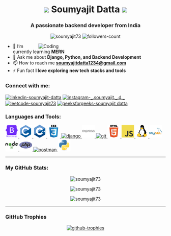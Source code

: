 <h1 align="center">
  <img src="https://img.icons8.com/fluency/48/000000/green-circle.png"/> 
  Soumyajit Datta 
  <img src="https://img.icons8.com/fluency/48/000000/green-circle.png"/>
</h1>
<h3 align="center">A passionate backend developer from India</h3>

<p align="center">
  <img src="https://komarev.com/ghpvc/?username=soumyajit73&label=Profile%20views&color=0e75b6&style=flat" alt="soumyajit73" />
  <img src="https://img.shields.io/github/followers/soumyajit73?label=Followers&style=social" alt="followers-count" />
</p>

<img align="right" alt="Coding" width="400" src="https://raw.githubusercontent.com/TheDudeThatCode/TheDudeThatCode/master/Assets/Developer.gif">

- 🌱 I’m currently learning **MERN**
- 💬 Ask me about **Django, Python, and Backend Development**
- 📫 How to reach me **soumyajitdatta1234@gmail.com**
- ⚡ Fun fact **I love exploring new tech stacks and tools**

<h3 align="left">Connect with me:</h3>
<p align="left">
  <a href="https://linkedin.com/in/soumyajit-datta" target="blank"><img align="center" src="https://cdn.jsdelivr.net/npm/simple-icons@3.0.1/icons/linkedin.svg" alt="linkedin-soumyajit-datta" height="30" width="40" /></a>
  <a href="https://instagram.com/_.soumyajit._.d._" target="blank"><img align="center" src="https://cdn.jsdelivr.net/npm/simple-icons@3.0.1/icons/instagram.svg" alt="instagram-_.soumyajit._.d._" height="30" width="40" /></a>
  <a href="https://www.leetcode.com/soumyajit73" target="blank"><img align="center" src="https://cdn.jsdelivr.net/npm/simple-icons@3.0.1/icons/leetcode.svg" alt="leetcode-soumyajit73" height="30" width="40" /></a>
  <a href="https://auth.geeksforgeeks.org/user/soumyajit datta" target="blank"><img align="center" src="https://cdn.jsdelivr.net/npm/simple-icons@3.0.1/icons/geeksforgeeks.svg" alt="geeksforgeeks-soumyajit datta" height="30" width="40" /></a>
</p>

<h3 align="left">Languages and Tools:</h3>
<p align="left"> 
  <a href="https://getbootstrap.com" target="_blank" rel="noreferrer"> 
    <img src="https://raw.githubusercontent.com/devicons/devicon/master/icons/bootstrap/bootstrap-plain-wordmark.svg" alt="bootstrap" width="40" height="40"/> 
  </a> 
  <a href="https://www.cprogramming.com/" target="_blank" rel="noreferrer"> 
    <img src="https://raw.githubusercontent.com/devicons/devicon/master/icons/c/c-original.svg" alt="c" width="40" height="40"/> 
  </a> 
  <a href="https://www.w3schools.com/cpp/" target="_blank" rel="noreferrer"> 
    <img src="https://raw.githubusercontent.com/devicons/devicon/master/icons/cplusplus/cplusplus-original.svg" alt="cplusplus" width="40" height="40"/> 
  </a> 
  <a href="https://www.w3schools.com/css/" target="_blank" rel="noreferrer"> 
    <img src="https://raw.githubusercontent.com/devicons/devicon/master/icons/css3/css3-original-wordmark.svg" alt="css3" width="40" height="40"/> 
  </a> 
  <a href="https://www.djangoproject.com/" target="_blank" rel="noreferrer"> 
    <img src="https://cdn.worldvectorlogo.com/logos/django.svg" alt="django" width="40" height="40"/> 
  </a> 
  <a href="https://expressjs.com" target="_blank" rel="noreferrer"> 
    <img src="https://raw.githubusercontent.com/devicons/devicon/master/icons/express/express-original-wordmark.svg" alt="express" width="40" height="40"/> 
  </a> 
  <a href="https://git-scm.com/" target="_blank" rel="noreferrer"> 
    <img src="https://www.vectorlogo.zone/logos/git-scm/git-scm-icon.svg" alt="git" width="40" height="40"/> 
  </a> 
  <a href="https://www.w3.org/html/" target="_blank" rel="noreferrer"> 
    <img src="https://raw.githubusercontent.com/devicons/devicon/master/icons/html5/html5-original-wordmark.svg" alt="html5" width="40" height="40"/> 
  </a> 
  <a href="https://developer.mozilla.org/en-US/docs/Web/JavaScript" target="_blank" rel="noreferrer"> 
    <img src="https://raw.githubusercontent.com/devicons/devicon/master/icons/javascript/javascript-original.svg" alt="javascript" width="40" height="40"/> 
  </a> 
  <a href="https://www.linux.org/" target="_blank" rel="noreferrer"> 
    <img src="https://raw.githubusercontent.com/devicons/devicon/master/icons/linux/linux-original.svg" alt="linux" width="40" height="40"/> 
  </a> 
  <a href="https://www.mysql.com/" target="_blank" rel="noreferrer"> 
    <img src="https://raw.githubusercontent.com/devicons/devicon/master/icons/mysql/mysql-original-wordmark.svg" alt="mysql" width="40" height="40"/> 
  </a> 
  <a href="https://nodejs.org" target="_blank" rel="noreferrer"> 
    <img src="https://raw.githubusercontent.com/devicons/devicon/master/icons/nodejs/nodejs-original-wordmark.svg" alt="nodejs" width="40" height="40"/> 
  </a> 
  <a href="https://www.php.net" target="_blank" rel="noreferrer"> 
    <img src="https://raw.githubusercontent.com/devicons/devicon/master/icons/php/php-original.svg" alt="php" width="40" height="40"/> 
  </a> 
  <a href="https://postman.com" target="_blank" rel="noreferrer"> 
    <img src="https://www.vectorlogo.zone/logos/getpostman/getpostman-icon.svg" alt="postman" width="40" height="40"/> 
  </a> 
  <a href="https://www.python.org" target="_blank" rel="noreferrer"> 
    <img src="https://raw.githubusercontent.com/devicons/devicon/master/icons/python/python-original.svg" alt="python" width="40" height="40"/> 
  </a> 
</p>

---

<h3 align="left">My GitHub Stats:</h3>
<p align="center">
  <img src="https://github-readme-stats.vercel.app/api?username=soumyajit73&show_icons=true&locale=en" alt="soumyajit73" />
</p>

<p align="center">
  <img src="https://github-readme-streak-stats.herokuapp.com/?user=soumyajit73&" alt="soumyajit73" />
</p>

<p align="center">
  <img src="https://github-readme-stats.vercel.app/api/top-langs?username=soumyajit73&show_icons=true&locale=en&layout=compact" alt="soumyajit73" />
</p>

---

<h3 align="left">GitHub Trophies</h3>
<p align="center">
  <a href="https://github.com/ryo-ma/github-profile-trophy">
    <img src="https://github-profile-trophy.vercel.app/?username=soumyajit73&margin-w=5&theme=algolia" alt="github-trophies" />
  </a>
</p>
